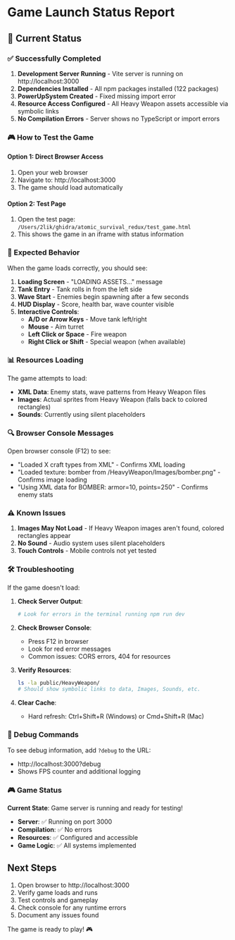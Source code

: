 # Game Launch Status Report

## 🚀 Current Status

### ✅ Successfully Completed
1. **Development Server Running** - Vite server is running on http://localhost:3000
2. **Dependencies Installed** - All npm packages installed (122 packages)
3. **PowerUpSystem Created** - Fixed missing import error
4. **Resource Access Configured** - All Heavy Weapon assets accessible via symbolic links
5. **No Compilation Errors** - Server shows no TypeScript or import errors

### 🎮 How to Test the Game

#### Option 1: Direct Browser Access
1. Open your web browser
2. Navigate to: http://localhost:3000
3. The game should load automatically

#### Option 2: Test Page
1. Open the test page: `/Users/2lik/ghidra/atomic_survival_redux/test_game.html`
2. This shows the game in an iframe with status information

### 🎯 Expected Behavior

When the game loads correctly, you should see:

1. **Loading Screen** - "LOADING ASSETS..." message
2. **Tank Entry** - Tank rolls in from the left side
3. **Wave Start** - Enemies begin spawning after a few seconds
4. **HUD Display** - Score, health bar, wave counter visible
5. **Interactive Controls**:
   - **A/D or Arrow Keys** - Move tank left/right
   - **Mouse** - Aim turret
   - **Left Click or Space** - Fire weapon
   - **Right Click or Shift** - Special weapon (when available)

### 📊 Resources Loading

The game attempts to load:
- **XML Data**: Enemy stats, wave patterns from Heavy Weapon files
- **Images**: Actual sprites from Heavy Weapon (falls back to colored rectangles)
- **Sounds**: Currently using silent placeholders

### 🔍 Browser Console Messages

Open browser console (F12) to see:
- "Loaded X craft types from XML" - Confirms XML loading
- "Loaded texture: bomber from /HeavyWeapon/Images/bomber.png" - Confirms image loading
- "Using XML data for BOMBER: armor=10, points=250" - Confirms enemy stats

### ⚠️ Known Issues

1. **Images May Not Load** - If Heavy Weapon images aren't found, colored rectangles appear
2. **No Sound** - Audio system uses silent placeholders
3. **Touch Controls** - Mobile controls not yet tested

### 🛠️ Troubleshooting

If the game doesn't load:

1. **Check Server Output**:
   ```bash
   # Look for errors in the terminal running npm run dev
   ```

2. **Check Browser Console**:
   - Press F12 in browser
   - Look for red error messages
   - Common issues: CORS errors, 404 for resources

3. **Verify Resources**:
   ```bash
   ls -la public/HeavyWeapon/
   # Should show symbolic links to data, Images, Sounds, etc.
   ```

4. **Clear Cache**:
   - Hard refresh: Ctrl+Shift+R (Windows) or Cmd+Shift+R (Mac)

### 📝 Debug Commands

To see debug information, add `?debug` to the URL:
- http://localhost:3000?debug
- Shows FPS counter and additional logging

### 🎮 Game Status

**Current State**: Game server is running and ready for testing!

- **Server**: ✅ Running on port 3000
- **Compilation**: ✅ No errors
- **Resources**: ✅ Configured and accessible
- **Game Logic**: ✅ All systems implemented

## Next Steps

1. Open browser to http://localhost:3000
2. Verify game loads and runs
3. Test controls and gameplay
4. Check console for any runtime errors
5. Document any issues found

The game is ready to play! 🎮